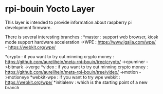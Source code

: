 rpi-bouin Yocto Layer
=====================

This layer is intended to provide information about raspberry pi
development firmware.

There is several interesting branches :
*master : support web browser, kiosk mode support hardware acceleration
->WPE : https://www.igalia.com/wpe/  -  https://webkit.org/wpe/

*crypto : if you want to try out minning crypto money : https://github.com/aurelihein/meta-rpi-bouin/tree/crypto/
->cpuminer
->bitmark
->verge
*video : if you want to try out minning crypto money : https://github.com/aurelihein/meta-rpi-bouin/tree/video/
->motion
->motioneye
*webkit-wpe : if you want to try wpe webkit : https://webkit.org/wpe/
*initialenv : which is the starting point of a new branch

